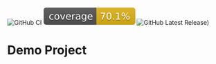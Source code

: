![GitHub CI](https://github.com/blocker147/demo_with_mave_actions/actions/workflows/build.yml/badge.svg)
[![Coverage](.github/badges/jacoco.svg)](jacoco.svg)
![GitHub Latest Release)](https://img.shields.io/github/v/release/blocker147/demo_with_mave_actions.svg)

# Demo Project 

